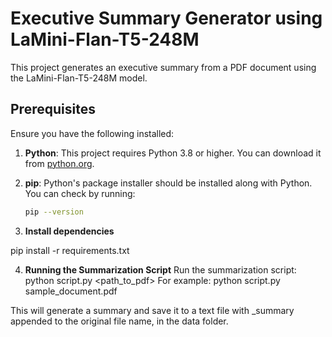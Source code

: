 # Executive Summary Generator using LaMini-Flan-T5-248M

This project generates an executive summary from a PDF document using the LaMini-Flan-T5-248M model.

## Prerequisites

Ensure you have the following installed:

1. **Python**: This project requires Python 3.8 or higher. You can download it from [python.org](https://www.python.org/downloads/).

2. **pip**: Python's package installer should be installed along with Python. You can check by running:
   ```sh
   pip --version

3. **Install dependencies**

pip install -r requirements.txt

4. **Running the Summarization Script**
Run the summarization script:
python script.py <path_to_pdf>
For example:
python script.py sample_document.pdf

This will generate a summary and save it to a text file with _summary appended to the original file name, in the data folder.